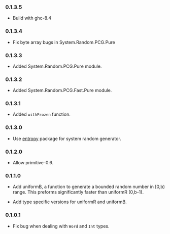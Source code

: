 ### 0.1.3.5

* Build with ghc-8.4

### 0.1.3.4

* Fix byte array bugs in System.Random.PCG.Pure

### 0.1.3.3

* Added System.Random.PCG.Pure module.

### 0.1.3.2

* Added System.Random.PCG.Fast.Pure module.

### 0.1.3.1

* Added `withFrozen` function.

### 0.1.3.0

* Use [entropy](http://hackage.haskell.org/package/entropy) package for
  system random generator.

### 0.1.2.0

* Allow primitive-0.6.

### 0.1.1.0

* Add uniformB, a function to generate a bounded random number in [0,b)
  range. This preforms significantly faster than uniformR (0,b-1).

* Add type specific versions for uniformR and uniformB.

### 0.1.0.1

* Fix bug when dealing with `Word` and `Int` types.

